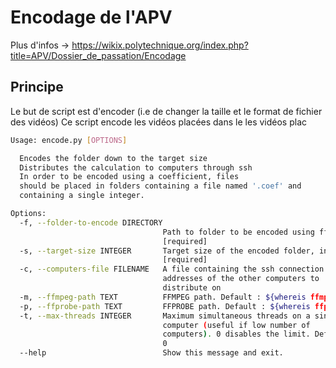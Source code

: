 # Encodage de l'APV

Plus d'infos -> https://wikix.polytechnique.org/index.php?title=APV/Dossier_de_passation/Encodage

## Principe

Le but de script est d'encoder (i.e de changer la taille et le format de fichier des vidéos)
Ce script encode les vidéos placées dans le 
les vidéos plac
```bash
Usage: encode.py [OPTIONS]

  Encodes the folder down to the target size
  Distributes the calculation to computers through ssh
  In order to be encoded using a coefficient, files
  should be placed in folders containing a file named '.coef' and
  containing a single integer.

Options:
  -f, --folder-to-encode DIRECTORY
                                  Path to folder to be encoded using ffmpeg
                                  [required]
  -s, --target-size INTEGER       Target size of the encoded folder, in MB
                                  [required]
  -c, --computers-file FILENAME   A file containing the ssh connection
                                  addresses of the other computers to
                                  distribute on
  -m, --ffmpeg-path TEXT          FFMPEG path. Default : ${whereis ffmpeg}
  -p, --ffprobe-path TEXT         FFPROBE path. Default : ${whereis ffprobe}
  -t, --max-threads INTEGER       Maximum simultaneous threads on a single
                                  computer (useful if low number of
                                  computers). 0 disables the limit. Default :
                                  0
  --help                          Show this message and exit.
```
